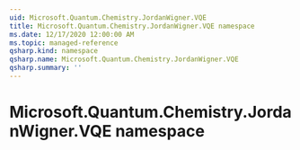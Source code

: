 ```yaml
---
uid: Microsoft.Quantum.Chemistry.JordanWigner.VQE
title: Microsoft.Quantum.Chemistry.JordanWigner.VQE namespace
ms.date: 12/17/2020 12:00:00 AM
ms.topic: managed-reference
qsharp.kind: namespace
qsharp.name: Microsoft.Quantum.Chemistry.JordanWigner.VQE
qsharp.summary: ''
---
```


# Microsoft.Quantum.Chemistry.JordanWigner.VQE namespace



